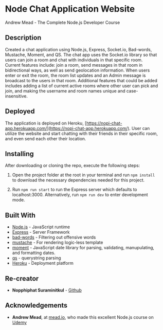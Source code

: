 # Node Chat Application Website

Andrew Mead - The Complete Node.js Developer Course

## Description

Created a chat application using Node.js, Express, Socket.io, Bad-words, Mustache, Moment, and QS. The chat app uses the Socket.io library so that users can join a room and chat with individuals in that specific room. Current features include: join a room, send messages in that room in bidirectional ways, as well as send geolocation information. When users enter or exit the room, the room list updates and an Admin message is broadcast to the users in that room. Additional features that could be added includes adding a list of current active rooms where other user can pick and join, and making the username and room names unique and case-insensitive.

## Deployed

The application is deployed on Heroku, [https://nopi-chat-app.herokuapp.com/](https://nopi-chat-app.herokuapp.com/). User can utilize the website and start chatting with their friends in their specific room, and even send each other their location. 

## Installing

After downloading or cloning the repo, execute the following steps:

1) Open the project folder at the root in your terminal and run `npm install` to download the necessary dependencies needed for this project.

2) Run `npm run start` to run the Express server which defaults to localhost:3000. Alternatively, run `npm run dev` to enter development mode.

## Built With

- [Node.js](https://nodejs.org/en/) - JavaScript runtime
- [Express](https://expressjs.com/en/4x/api.html#express) - Server Framework
- [bad-words](https://www.npmjs.com/package/bad-words) - Filtering out offensive words
- [mustache](https://www.npmjs.com/package/mustache) - For rendering logic-less template
- [moment](https://www.npmjs.com/package/moment) - JavaScript date library for parsing, validating, manupulating, and formatting dates.
- [qs](https://www.npmjs.com/package/qs) - querystring parsing
- [Heroku](https://dashboard.heroku.com/apps) - Deployment platform

## Re-creator

- **Nopphiphat Suraminitkul** - [Github](https://github.com/nopphiphat)

## Acknowledgements

- **Andrew Mead**, at [mead.io](https://mead.io/), who made this excellent Node.js course on [Udemy](https://www.udemy.com/the-complete-nodejs-developer-course-2/)

